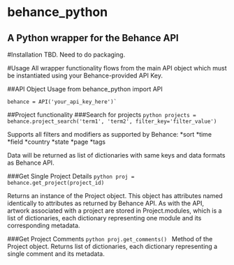 behance_python
==============

A Python wrapper for the Behance API
------------------------------------

#Installation
TBD. Need to do packaging.

#Usage
All wrapper functionality flows from the main API object which must be
instantiated using your Behance-provided API Key.

##API Object Usage
    from behance_python import API
    
    behance = API('your_api_key_here')`

##Project functionality
###Search for projects
    ```python
    projects = behance.project_search('term1', 'term2', filter_key='filter_value')
    ```

Supports all filters and modifiers as supported by Behance:
*sort
*time
*field
*country
*state
*page
*tags

Data will be returned as list of dictionaries with same keys and data formats
as Behance API.

###Get Single Project Details
    ```python
    proj = behance.get_project(project_id)
    ```

Returns an instance of the Project object. This object has attributes named
identically to attributes as returned by Behance API. As with the API, 
artwork associated with a project are stored in Project.modules, which is a list
of dictionaries, each dictionary representing one module and its corresponding
metadata.

###Get Project Comments
    ```python
    proj.get_comments()
    ```
Method of the Project object. Returns list of dictionaries, each dictionary
representing a single comment and its metadata.
